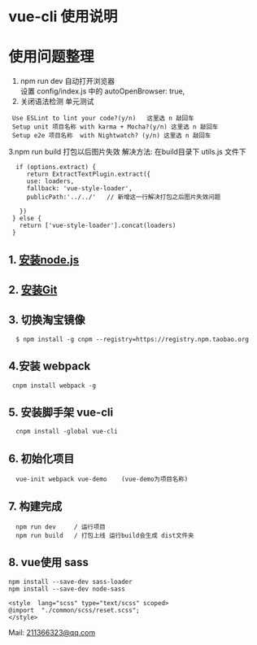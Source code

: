 # vue-cli 使用说明 
# 使用问题整理 
   1. npm run dev 自动打开浏览器   
    设置 config/index.js 中的 autoOpenBrowser: true,
   2. 关闭语法检测 单元测试  
   ```    
    Use ESLint to lint your code?(y/n)   这里选 n 敲回车
    Setup unit 项目名称 with karma + Mocha?(y/n) 这里选 n 敲回车
    Setup e2e 项目名称  with Nightwatch? (y/n) 这里选 n 敲回车
   ```
   3.npm run build 打包以后图片失效
   解决方法:  在build目录下 utils.js 文件下
   ```
     if (options.extract) {
        return ExtractTextPlugin.extract({
        use: loaders,
        fallback: 'vue-style-loader',
        publicPath:'../../'   // 新增这一行解决打包之后图片失效问题

      })
    } else {
      return ['vue-style-loader'].concat(loaders)
    }
   ```

## 1. [安装node.js](https://nodejs.org/zh-cn/)
## 2. [安装Git](https://git-scm.com/)
## 3. 切换淘宝镜像
```
  $ npm install -g cnpm --registry=https://registry.npm.taobao.org
```
## 4.安装 webpack
```
 cnpm install webpack -g
```
## 5. 安装脚手架 vue-cli
```
  cnpm install -global vue-cli
```
## 6. 初始化项目
```
  vue-init webpack vue-demo    (vue-demo为项目名称)
```

## 7. 构建完成 
```   cd vue-demo  / 进入项目根目录
  npm run dev     / 运行项目
  npm run build   / 打包上线 运行build会生成 dist文件夹 
 ```
 
## 8. vue使用 sass
```
npm install --save-dev sass-loader
npm install --save-dev node-sass

<style  lang="scss" type="text/scss" scoped>
@import  "./common/scss/reset.scss";
</style>

```

Mail: 211366323@qq.com
